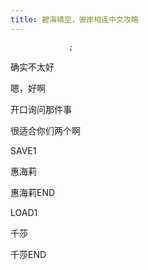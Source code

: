```yaml
---
title: 碧海晴空，彼岸相连中文攻略
---
```


                 ;



确实不太好

嗯，好啊

开口询问那件事

很适合你们两个啊

SAVE1

惠海莉

惠海莉END

LOAD1

千莎

千莎END


              
